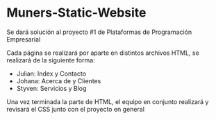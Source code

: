 # Muners-Static-Website
Se dará solución al proyecto #1 de Plataformas de Programación Empresarial

Cada página se realizará por aparte en distintos archivos HTML, se realizará de la siguiente forma:
- Julian: Index y Contacto
- Johana: Acerca de y Clientes
- Styven: Servicios y Blog

Una vez terminada la parte de HTML, el equipo en conjunto realizará y revisará el CSS junto con el proyecto en general